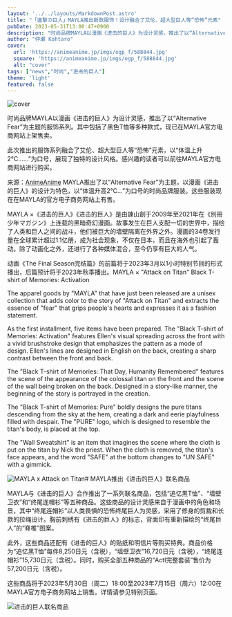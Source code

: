 ```yaml
---
layout: '../../layouts/MarkdownPost.astro'
title: "「進撃の巨人」MAYLA推出新款服饰！设计融合了艾伦、超大型巨人等“恐怖”元素"
pubDate: 2023-05-31T13:00:47+0900
description: "时尚品牌MAYLA以漫画《进击的巨人》为设计灵感，推出了以“Alternative Fear”为主题的服饰系列。其中包括了黑色T恤等多种款式，现已在MAYLA官方电商网站上架售卖。"
author: "仲瀬 Kohtaro"
cover:
  url: 'https://animeanime.jp/imgs/ogp_f/588844.jpg'
  square: 'https://animeanime.jp/imgs/ogp_f/588844.jpg'
  alt: "cover"
tags: ["news","时尚","进击的巨人"]
theme: 'light'
featured: false
---
```


![cover](https://animeanime.jp/imgs/ogp_f/588844.jpg)

时尚品牌MAYLA以漫画《进击的巨人》为设计灵感，推出了以“Alternative Fear”为主题的服饰系列。其中包括了黑色T恤等多种款式，现已在MAYLA官方电商网站上架售卖。

此次推出的服饰系列融合了艾伦、超大型巨人等“恐怖”元素，以“体温上升2°C……”为口号，展现了独特的设计风格。感兴趣的读者可以前往MAYLA官方电商网站进行购买。

来源：[AnimeAnime](https://animeanime.jp/article/2023/05/31/77654.html)
MAYLA推出了以“Alternative Fear”为主题，以漫画《进击的巨人》的设计为特色，以“体温升高2°C…”为口号的时尚品牌服装。这些服装现在在MAYLA的官方电子商务网站上有售。

MAYLA ×《进击的巨人》《进击的巨人》是由諫山創于2009年至2021年在《別冊少年マガジン》上连载的黑暗奇幻漫画。故事发生在巨人支配一切的世界中，描绘了人类和巨人之间的战斗，他们被巨大的墙壁隔离在外界之外。漫画的34卷发行量在全球累计超过1.1亿册，成为社会现象，不仅在日本，而且在海外也引起了轰动。除了动画化之外，还进行了各种媒体混合，至今仍享有巨大的人气。

动画《The Final Season完结篇》的前篇将于2023年3月以1小时特别节目的形式播出，后篇预计将于2023年秋季播出。MAYLA × "Attack on Titan" Black T-shirt of Memories: Activation

The apparel goods by "MAYLA" that have just been released are a unisex collection that adds color to the story of "Attack on Titan" and extracts the essence of "fear" that grips people's hearts and expresses it as a fashion statement.

As the first installment, five items have been prepared. The "Black T-shirt of Memories: Activation" features Ellen's visual spreading across the front with a vivid brushstroke design that emphasizes the pattern as a mode of design. Ellen's lines are designed in English on the back, creating a sharp contrast between the front and back.

The "Black T-shirt of Memories: That Day, Humanity Remembered" features the scene of the appearance of the colossal titan on the front and the scene of the wall being broken on the back. Designed in a story-like manner, the beginning of the story is portrayed in the creation.

The "Black T-shirt of Memories: Pure" boldly designs the pure titans descending from the sky at the hem, creating a dark and eerie playfulness filled with despair. The "PURE" logo, which is designed to resemble the titan's body, is placed at the top.

The "Wall Sweatshirt" is an item that imagines the scene where the cloth is put on the titan by Nick the priest. When the cloth is removed, the titan's face appears, and the word "SAFE" at the bottom changes to "UN SAFE" with a gimmick.

![MAYLA x Attack on Titan](https://img1.mercedes-benz-fashionweek.jp/wp-content/uploads/2021/03/20210312_mayla_01.jpg)# MAYLA推出《进击的巨人》联名商品

MAYLA与《进击的巨人》合作推出了一系列联名商品，包括“追忆黑T恤”、“墙壁卫衣”和“终尾连帽衫”等五种商品。这些商品的设计灵感来自于漫画中的角色和场景，其中“终尾连帽衫”以人类畏惧的恐怖终尾巨人为灵感，采用了修身的剪裁和长款的拉绳设计。胸前刺绣有《进击的巨人》的标志，背面印有重新描绘的“终尾巨人”的“脊椎”图案。

此外，这些商品还配有《进击的巨人》的贴纸和明信片等购买特典。商品价格为“追忆黑T恤”每件8,250日元（含税），“墙壁卫衣”16,720日元（含税），“终尾连帽衫”15,730日元（含税）。同时，购买全部五种商品的“ActI完整套装”售价为57,200日元（含税）。

这些商品将于2023年5月30日（周二）18:00至2023年7月15日（周六）12:00在MAYLA官方电子商务网站上销售。详情请参见特别页面。

![进击的巨人联名商品](https://img1.dxycdn.com/2021/0714/476/3619261743039190639-135.jpg)